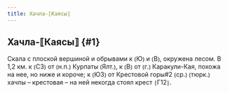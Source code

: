```yaml
---
title: Хачла-⟦Каясы⟧
---
```

## Хачла-⟦Каясы⟧ {#1}

Скала с плоской вершиной и обрывами к ⦅Ю⦆ и ⦅В⦆, окружена лесом. В 1,2 км. к ⦅СЗ⦆ от ⦅н.п.⦆ Курпаты ⦅Ялт.⦆, к ⦅В⦆ от ⦅г.⦆ Каракули-Кая, похожа на нее, но ниже и короче; к ⦅ЮЗ⦆ от Крестовой горы#2 ⦅ср.⦆ ⦅тюрк.⦆ хачлы – крестовая – на ней некогда стоял крест ⦃Г12⦄.
